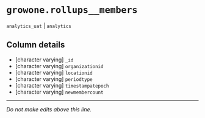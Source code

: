 # `growone.rollups__members`
`analytics_uat` | `analytics`

## Column details
* [character varying] `_id`
* [character varying] `organizationid`
* [character varying] `locationid`
* [character varying] `periodtype`
* [character varying] `timestampatepoch`
* [character varying] `newmembercount`

-------------------------------------------------------------------------------
*Do not make edits above this line.*
